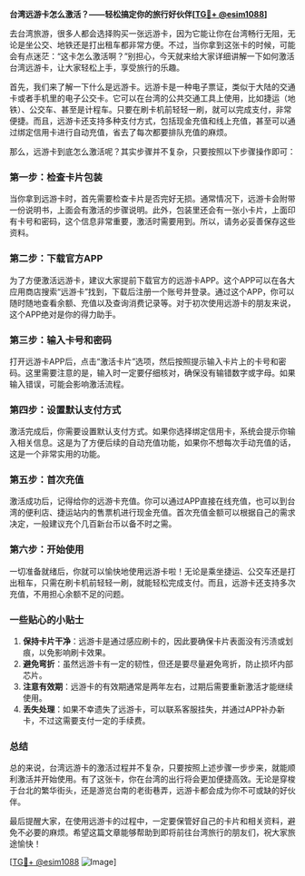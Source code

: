 **台湾远游卡怎么激活？——轻松搞定你的旅行好伙伴[[TG💪+ @esim1088](https://t.me/s/esim1088)]**

去台湾旅游，很多人都会选择购买一张远游卡，因为它能让你在台湾畅行无阻，无论是坐公交、地铁还是打出租车都非常方便。不过，当你拿到这张卡的时候，可能会有点迷茫：“这卡怎么激活啊？”别担心，今天就来给大家详细讲解一下如何激活台湾远游卡，让大家轻松上手，享受旅行的乐趣。

首先，我们来了解一下什么是远游卡。远游卡是一种电子票证，类似于大陆的交通卡或者手机里的电子公交卡。它可以在台湾的公共交通工具上使用，比如捷运（地铁）、公交车、甚至是计程车。只要在刷卡机前轻轻一刷，就可以完成支付，非常便捷。而且，远游卡还支持多种支付方式，包括现金充值和线上充值，甚至可以通过绑定信用卡进行自动充值，省去了每次都要排队充值的麻烦。

那么，远游卡到底怎么激活呢？其实步骤并不复杂，只要按照以下步骤操作即可：

### **第一步：检查卡片包装**
当你拿到远游卡时，首先需要检查卡片是否完好无损。通常情况下，远游卡会附带一份说明书，上面会有激活的步骤说明。此外，包装里还会有一张小卡片，上面印有卡号和密码，这个信息非常重要，激活时需要用到。所以，请务必妥善保存这些资料。

### **第二步：下载官方APP**
为了方便激活远游卡，建议大家提前下载官方的远游卡APP。这个APP可以在各大应用商店搜索“远游卡”找到，下载后注册一个账号并登录。通过这个APP，你可以随时随地查看余额、充值以及查询消费记录等。对于初次使用远游卡的朋友来说，这个APP绝对是你的得力助手。

### **第三步：输入卡号和密码**
打开远游卡APP后，点击“激活卡片”选项，然后按照提示输入卡片上的卡号和密码。这里需要注意的是，输入时一定要仔细核对，确保没有输错数字或字母。如果输入错误，可能会影响激活流程。

### **第四步：设置默认支付方式**
激活完成后，你需要设置默认支付方式。如果你选择绑定信用卡，系统会提示你输入相关信息。这是为了方便后续的自动充值功能，如果你不想每次手动充值的话，这是一个非常实用的功能。

### **第五步：首次充值**
激活成功后，记得给你的远游卡充值。你可以通过APP直接在线充值，也可以到台湾的便利店、捷运站内的售票机进行现金充值。首次充值金额可以根据自己的需求决定，一般建议充个几百新台币以备不时之需。

### **第六步：开始使用**
一切准备就绪后，你就可以愉快地使用远游卡啦！无论是乘坐捷运、公交车还是打出租车，只需在刷卡机前轻轻一刷，就能轻松完成支付。而且，远游卡还支持多次充值，不用担心余额不足的问题。

### **一些贴心的小贴士**
1. **保持卡片干净**：远游卡是通过感应刷卡的，因此要确保卡片表面没有污渍或划痕，以免影响刷卡效果。
2. **避免弯折**：虽然远游卡有一定的韧性，但还是要尽量避免弯折，防止损坏内部芯片。
3. **注意有效期**：远游卡的有效期通常是两年左右，过期后需要重新激活才能继续使用。
4. **丢失处理**：如果不幸遗失了远游卡，可以联系客服挂失，并通过APP补办新卡，不过这需要支付一定的手续费。

### **总结**
总的来说，台湾远游卡的激活过程并不复杂，只要按照上述步骤一步步来，就能顺利激活并开始使用。有了这张卡，你在台湾的出行将会更加便捷高效。无论是穿梭于台北的繁华街头，还是游览台南的老街巷弄，远游卡都会成为你不可或缺的好伙伴。

最后提醒大家，在使用远游卡的过程中，一定要保管好自己的卡片和相关资料，避免不必要的麻烦。希望这篇文章能够帮助到即将前往台湾旅行的朋友们，祝大家旅途愉快！

[[TG💪+ @esim1088](https://t.me/s/esim1088) ![Image](https://i.postimg.cc/4NQfJmqS/Snipaste-2025-05-13-00-14-12.png)]